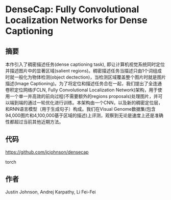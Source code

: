 # DenseCap: Fully Convolutional Localization Networks for Dense Captioning

## 摘要

本作引入了稠密描述任务(dense captioning task), 即让计算机视觉系统同时定位并描述图片中的显著区域(salient regions)。稠密描述任务当描述只由1个词组成时就一般化为物体检测(object dectection)，当检测区域覆盖整个图片时就是图片描述(Image Captioning)。为了将定位和描述任务合在一起，我们提出了全连通卷积定位网络(FCLN, Fully Convolutional Localization Network)架构，用于使用一个单一并高效的前向过程(不需要额外的regions proposals)处理图片，并可以端到端的通过一轮优化进行训练。本架构由一个CNN，以及新的稠密定位层，和RNN语言模型（用于生成句子）构成。我们在Visual Genome数据集(包含94,000图片和4,100,000基于区域的描述)上评测，观察到无论是速度上还是准确性都超过当前其他近期方法。

## 代码

<https://github.com/jcjohnson/densecap>

torch

## 作者

Justin Johnson, Andrej Karpathy, Li Fei-Fei


